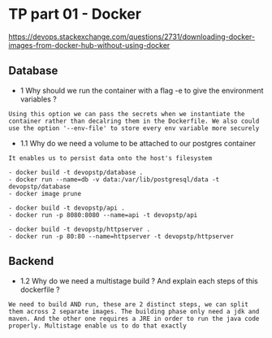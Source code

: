 # TP part 01 - Docker

https://devops.stackexchange.com/questions/2731/downloading-docker-images-from-docker-hub-without-using-docker

## Database

- 1 Why should we run the container with a flag -e to give the environment variables ?

`Using this option we can pass the secrets when we instantiate the container rather than decalring them in the Dockerfile. We also could use the option '--env-file' to store every env variable more securely`


- 1.1 Why do we need a volume to be attached to our postgres container

`It enables us to persist data onto the host's filesystem`


```
- docker build -t devopstp/database .
- docker run --name=db -v data:/var/lib/postgresql/data -t devopstp/database
- docker image prune

- docker build -t devopstp/api .
- docker run -p 8080:8080 --name=api -t devopstp/api

- docker build -t devopstp/httpserver .
- docker run -p 80:80 --name=httpserver -t devopstp/httpserver
```

## Backend

- 1.2 Why do we need a multistage build ? And explain each steps of
this dockerfile ?

`We need to build AND run, these are 2 distinct steps, we can split them across 2 separate images. The building phase only need a jdk and maven. And the other one requires a JRE in order to run the java code properly. Multistage enable us to do that exactly`